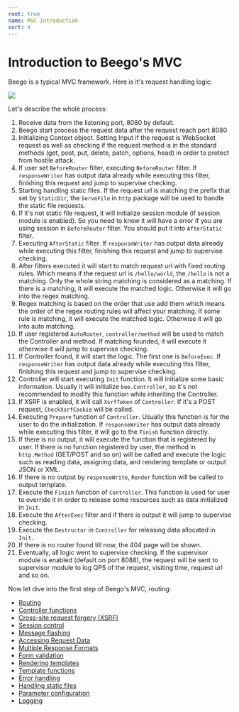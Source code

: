 ```yaml
---
root: true
name: MVC Introduction
sort: 4
---
```


# Introduction to Beego's MVC
 
Beego is a typical MVC framework. Here is it's request handling logic:

![](../images/detail.png)

Let's describe the whole process:

1. Receive data from the listening port, 8080 by default.
2. Beego start process the request data after the request reach port 8080
3. Initializing Context object. Setting Input if the request is WebSocket request as well as checking if the request method is in the standard methods (get, post, put, delete, patch, options, head) in order to protect from hostile attack.
4. If user set `BeforeRouter` filter, executing `BeforeRouter` filter. If `responseWriter` has output data already while executing this filter, finishing this request and jump to supervise checking.
5. Starting handling static files. If the request url is matching the prefix that set by `StaticDir`, the `ServeFile` in `http` package will be used to handle the static file requests.
6. If it's not static file request, it will initialize session module (if session module is enabled). So you need to know it will have a error if you are using session in `BeforeRouter` filter. You should put it into `AfterStatic` filter.
7. Executing `AfterStatic` filter. If `responseWriter` has output data already while executing this filter, finishing this request and jump to supervise checking.
8. After filters executed it will start to match request url with fixed routing rules. Which means if the request url is `/hello/world`, the `/hello` is not a matching. Only the whole string matching is considered as a matching. If there is a matching, it will execute the matched logic. Otherwise it will go into the regex matching.
9. Regex matching is based on the order that use add them which means the order of the regex routing rules will affect your matching. If some rule is matching, it will execute the matched logic. Otherwise it will go into auto matching.
10. If user registered `AutoRouter`, `controller/method` will be used to match the Controller and method. If matching founded, it will execute it otherwise it will jump to supervise checking.
11. If Controller found, it will start the logic. The first one is `BeforeExec`. If `responseWriter` has output data already while executing this filter, finishing this request and jump to supervise checking.
12. Controller will start executing `Init` function. It will initialize some basic information. Usually it will initialize `bee.Controller`, so it's not recommended to modify this function while inheriting the Controller.
13. If XSRF is enabled, it will call `XsrfToken` of `Controller`. If it's a POST request, `CheckXsrfCookie` will be called.
14. Executing `Prepare` function of `Controller`. Usually this function is for the user to do the initialization. If `responseWriter` has output data already while executing this filter, it will go to the `Finish` function directly.
15. If there is no output, it will execute the function that is registered by user. If there is no function registered by user, the method in `http.Method` (GET/POST and so on) will be called and execute the logic such as reading data, assigning data, and rendering template or output JSON or XML.
16. If there is no output by `responseWrite`, `Render` function will be called to output template.
17. Execute the `Finish` function of `Controller`. This function is used for user to override it in order to release some resources such as data initialized in `Init`.
18. Execute the `AfterExec` filter and if there is output it will jump to supervise checking.
19. Execute the `Destructor` in `Controller` for releasing data allocated in `Init`.
20. If there is no router found till now, the 404 page will be shown.
21. Eventually, all logic went to supervise checking. If the supervisor module is enabled (default on port 8088), the request will be sent to supervisor module to log QPS of the request, visiting time, request url and so on.

Now let dive into the first step of Beego's MVC, routing:

- [Routing](controller/router.md)
- [Controller functions](controller/controller.md)
- [Cross-site request forgery (XSRF)](controller/xsrf.md)
- [Session control](controller/session.md)
- [Message flashing](controller/flash.md)
- [Accessing Request Data](controller/params.md)
- [Multiple Response Formats](controller/jsonxml.md)
- [Form validation](controller/validation.md)
- [Rendering templates](controller/view.md)
- [Template functions](controller/template.md)
- [Error handling](controller/errors.md)
- [Handling static files](controller/static.md)
- [Parameter configuration](controller/config.md)
- [Logging](controller/logs.md)
